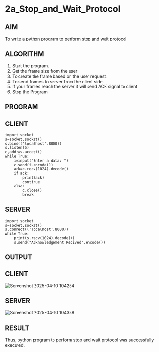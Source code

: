 # 2a_Stop_and_Wait_Protocol
## AIM 
To write a python program to perform stop and wait protocol
## ALGORITHM
1. Start the program.
2. Get the frame size from the user
3. To create the frame based on the user request.
4. To send frames to server from the client side.
5. If your frames reach the server it will send ACK signal to client
6. Stop the Program
## PROGRAM
## CLIENT
```
import socket
s=socket.socket()
s.bind(('localhost',8000))
s.listen(5)
c,addr=s.accept()
while True:
    i=input("Enter a data: ")
    c.send(i.encode())
    ack=c.recv(1024).decode()
    if ack:
        print(ack)
        continue
    else:
        c.close()
        break
```
## SERVER
```
import socket
s=socket.socket()
s.connect(('localhost',8000))
while True:
    print(s.recv(1024).decode())
    s.send("Acknowledgement Recived".encode())
```

## OUTPUT
## CLIENT

![Screenshot 2025-04-10 104254](https://github.com/user-attachments/assets/3fc76ae6-5a66-4165-874c-d12d08c30689)

## SERVER

![Screenshot 2025-04-10 104338](https://github.com/user-attachments/assets/48f29d6c-0191-459b-811d-83fcfd4182e1)

## RESULT
Thus, python program to perform stop and wait protocol was successfully executed.
